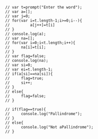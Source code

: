            // var t=prompt("Enter the word");
            // var a=[];
            // var j=0;
            // for(var i=t.length-1;i>=0;i--){
            //         a[j++]=t[i]
            // }
            // console.log(a);
            // var na=[];
            // for(var i=0;i<t.length;i++){
            //     na[i]=t[i];
            // }
            // var flag=false;
            // console.log(na);
            // var si=0;
            // var ei=t.length-1;
            // if(a[si]==na[si]){
            //     flag=true;
            //     si++;
            // }
            // else{
            //     flag=false;
            // }

            // if(flag==true){
            //     console.log("Pallindrome");
            // }
            // else{
            //     console.log("Not aPallindrome");
            // }


      
